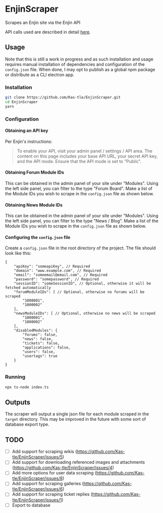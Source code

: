 # EnjinScraper

Scrapes an Enjin site via the Enjin API

API calls used are described in detail [here](https://gist.github.com/Kas-tle/249d73f9f73ae43aa64413ac0ee49a37).

## Usage

Note that this is still a work in progress and as such installation and usage requires manual installation of dependencies and configuration of the `config.json` file. When done, I may opt to publish as a global npm package or distribute as a CLI electron app.

### Installation

```bash
git clone https://github.com/Kas-tle/EnjinScraper.git
cd EnjinScraper
yarn
```

### Configuration

#### Obtaining an API key

Per Enjin's instructions:

> To enable your API, visit your admin panel / settings / API area. The content on this page includes your base API URL, your secret API key, and the API mode. Ensure that the API mode is set to "Public".

#### Obtaining Forum Module IDs

This can be obtained in the admin panel of your site under "Modules". Using the left side panel, you can filter to the type "Forum Board". Make a list of the Module IDs you wish to scrape in the `config.json` file as shown below.

#### Obtaining News Module IDs

This can be obtained in the admin panel of your site under "Modules". Using the left side panel, you can filter to the type "News / Blog". Make a list of the Module IDs you wish to scrape in the `config.json` file as shown below.

#### Configuring the `config.json` file

Create a `config.json` file in the root directory of the project. The file should look like this:

```jsonc
{
    "apiKey": "someapiKey", // Required
    "domain": "www.example.com", // Required
    "email": "someemail@email.com", // Required
    "password": "somepassword", // Required
    "sessionID": "someSessionID", // Optional, otherwise it will be fetched automatically
    "forumModuleIDs": [ // Optional, otherwise no forums will be scraped
        "1000001",
        "1000002"
    ],
    "newsModuleIDs": [ // Optional, otherwise no news will be scraped
        "1000001",
        "1000002"
    ],
    "disabledModules": {
        "forums": false,
        "news": false,
        "tickets": false,
        "applications": false,
        "users": false,
        "usertags": true
    }
}
```

### Running

```bash
npx ts-node index.ts
```

## Outputs

The scraper will output a single json file for each module scraped in the `target` directory. This may be improved in the future with some sort of database export type.

## TODO

- [ ] Add support for scraping wikis (https://github.com/Kas-tle/EnjinScraper/issues/5)
- [ ] Add support for downloading referenced images and attachments (https://github.com/Kas-tle/EnjinScraper/issues/4)
- [ ] Add more options for user data scraping (https://github.com/Kas-tle/EnjinScraper/issues/8)
- [ ] Add support for scraping galleries (https://github.com/Kas-tle/EnjinScraper/issues/6)
- [ ] Add support for scraping ticket replies (https://github.com/Kas-tle/EnjinScraper/issues/1)
- [ ] Export to database
